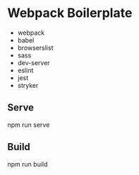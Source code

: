 # Webpack Boilerplate

- webpack
- babel
- browserslist
- sass
- dev-server
- eslint
- jest
- stryker

## Serve
npm run serve

## Build
npm run build
